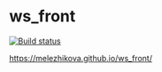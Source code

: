 # ws_front

[![Build status](https://ci.appveyor.com/api/projects/status/s0x363mwoysv5wqc?svg=true)](https://ci.appveyor.com/project/melezhikova/ws-front)

https://melezhikova.github.io/ws_front/
